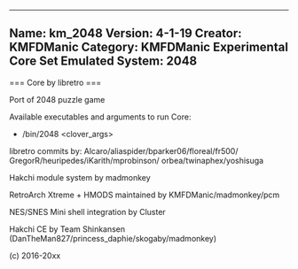 -----------------------
Name: km_2048
Version: 4-1-19
Creator: KMFDManic
Category: KMFDManic Experimental Core Set
Emulated System: 2048
-----------------------
=== Core by libretro ===

Port of 2048 puzzle game

Available executables and arguments to run Core:
- /bin/2048 <rom> <clover_args>

libretro commits by: 
Alcaro/aliaspider/bparker06/floreal/fr500/
GregorR/heuripedes/iKarith/mprobinson/
orbea/twinaphex/yoshisuga

Hakchi module system by madmonkey

RetroArch Xtreme + HMODS maintained by KMFDManic/madmonkey/pcm

NES/SNES Mini shell integration by Cluster

Hakchi CE by Team Shinkansen (DanTheMan827/princess_daphie/skogaby/madmonkey)

(c) 2016-20xx
